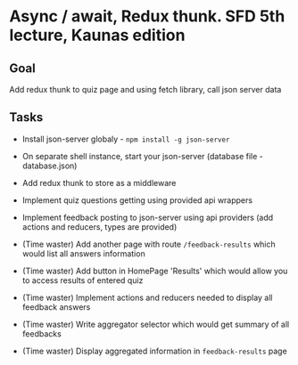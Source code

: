 # Async / await, Redux thunk. SFD 5th lecture, Kaunas edition

## Goal

Add redux thunk to quiz page and using fetch library, call json server data

## Tasks

* Install json-server globaly - `npm install -g json-server`

* On separate shell instance, start your json-server (database file - database.json)

* Add redux thunk to store as a middleware

* Implement quiz questions getting using provided api wrappers

* Implement feedback posting to json-server using api providers (add actions and reducers, types are provided)

* (Time waster) Add another page with route `/feedback-results` which would list all answers information

* (Time waster) Add button in HomePage 'Results' which would allow you to access results of entered quiz

* (Time waster) Implement actions and reducers needed to display all feedback answers

* (Time waster) Write aggregator selector which would get summary of all feedbacks

* (Time waster) Display aggregated information in `feedback-results` page
